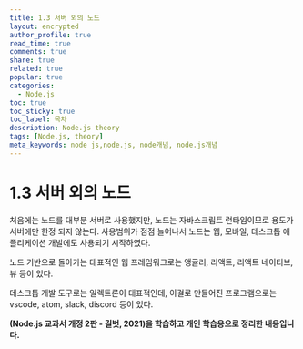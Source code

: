 ```yaml
---
title: 1.3 서버 외의 노드
layout: encrypted
author_profile: true
read_time: true
comments: true
share: true
related: true
popular: true
categories:
  - Node.js
toc: true
toc_sticky: true
toc_label: 목차
description: Node.js theory
tags: [Node.js, theory]
meta_keywords: node js,node.js, node개념, node.js개념
---
```


# 1.3 서버 외의 노드

처음에는 노드를 대부분 서버로 사용했지만, 노드는 자바스크립트 런타임이므로 용도가 서버에만 한정 되지 않는다.
사용범위가 점점 늘어나서 노드는 웹, 모바일, 데스크톱 애플리케이션 개발에도 사용되기 시작하였다.

노드 기반으로 돌아가는 대표적인 웹 프레임워크로는 앵귤러, 리액트, 리액트 네이티브, 뷰 등이 있다.

데스크톱 개발 도구로는 일렉트론이 대표적인데, 이걸로 만들어진 프로그램으로는 vscode, atom, slack, discord 등이 있다.

**(Node.js 교과서 개정 2판 - 길벗, 2021)을 학습하고 개인 학습용으로 정리한 내용입니다.**
